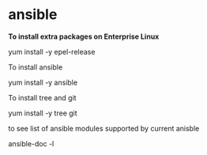 # ansible

**To install extra packages on Enterprise Linux**

yum install -y epel-release

To install ansible 

yum install -y ansible

To install tree and git

yum install -y tree git

to see list of ansible modules supported by current anisble 

ansible-doc -l 



